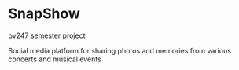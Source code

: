 # SnapShow
pv247 semester project

Social media platform for sharing photos and memories from various concerts and musical events
